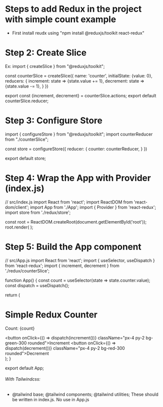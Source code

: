 # Steps to add Redux in the project with simple count example

- First install reudx using "npm install @reduxjs/toolkit react-redux"

# Step 2: Create Slice

Ex:
import { createSlice } from "@reduxjs/toolkit";

const counterSlice = createSlice({
    name: 'counter',
    initialState: {value: 0},
    reducers: {
        increment: state => {state.value += 1},
        decrement: state => {state.value -= 1},
    }
})

export const {increment, decrement} = counterSlice.actions;
export default counterSlice.reducer;


# Step 3: Configure Store

import { configureStore } from "@reduxjs/toolkit";
import counterReducer from "./counterSlice";

const store = configureStore({
    reducer: {
        counter: counterReducer,
    }
})

export default store;


# Step 4: Wrap the App with Provider (index.js)
// src/index.js
import React from 'react';
import ReactDOM from 'react-dom/client';
import App from './App';
import { Provider } from 'react-redux';
import store from './redux/store';

const root = ReactDOM.createRoot(document.getElementById('root'));
root.render(
  <Provider store={store}>
    <App />
  </Provider>
);


# Step 5: Build the App component
  // src/App.js
import React from 'react';
import { useSelector, useDispatch } from 'react-redux';
import { increment, decrement } from './redux/counterSlice';

function App() {
  const count = useSelector(state => state.counter.value);
  const dispatch = useDispatch();

  return (
    <div className="flex flex-col items-center justify-center h-screen text-blue-600">
      <h1 className="text-3xl font-bold mb-4">Simple Redux Counter</h1>
      <p className="text-2xl mb-4">Count: {count}</p>
      <div className="space-x-4">
        <button onClick={() => dispatch(increment())} className="px-4 py-2 bg-green-300 rounded">Increment</button>
        <button onClick={() => dispatch(decrement())} className="px-4 py-2 bg-red-300 rounded">Decrement</button>
      </div>
    </div>
  );
}

export default App;



###### With Tailwindcss:
- @tailwind base; @tailwind components; @tailwind utilities;
These should be written in index.js. No use in App.js







